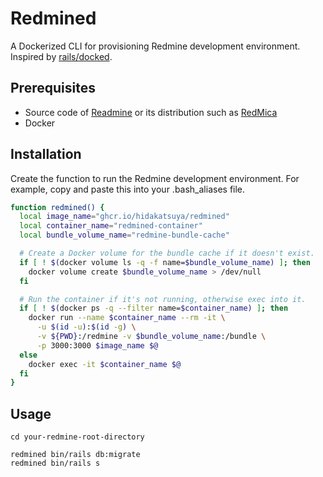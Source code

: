 # Redmined

A Dockerized CLI for provisioning Redmine development environment. Inspired by [rails/docked](https://github.com/rails/docked).

## Prerequisites

* Source code of [Readmine](https://github.com/redmine/redmine) or its distribution such as [RedMica](https://github.com/redmica/redmica)
* Docker

## Installation

Create the function to run the Redmine development environment. For example, copy and paste this into your .bash_aliases file.
```bash
function redmined() {
  local image_name="ghcr.io/hidakatsuya/redmined"
  local container_name="redmined-container"
  local bundle_volume_name="redmine-bundle-cache"

  # Create a Docker volume for the bundle cache if it doesn't exist.
  if [ ! $(docker volume ls -q -f name=$bundle_volume_name) ]; then
    docker volume create $bundle_volume_name > /dev/null
  fi

  # Run the container if it's not running, otherwise exec into it.
  if [ ! $(docker ps -q --filter name=$container_name) ]; then
    docker run --name $container_name --rm -it \
      -u $(id -u):$(id -g) \
      -v ${PWD}:/redmine -v $bundle_volume_name:/bundle \
      -p 3000:3000 $image_name $@
  else
    docker exec -it $container_name $@
  fi
}
```

## Usage

```
cd your-redmine-root-directory

redmined bin/rails db:migrate
redmined bin/rails s
```
